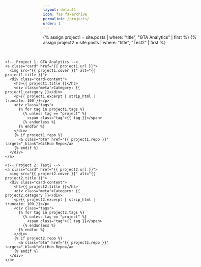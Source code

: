 ```yaml
---
layout: default
icon: fas fa-archive
permalink: /projects/
order: 1
---
```


<style>
.cards-container {
  display: flex;
  justify-content: center;
}

.cards {
  display: grid;
  grid-template-columns: repeat(auto-fill, minmax(360px, 1fr));
  gap: 30px;
  max-width: 800px;
  padding: 20px;
}

.card {
  display: flex;
  flex-direction: column;
  background: #fff;
  border: 1px solid #ddd;
  border-radius: 16px;
  box-shadow: 0 4px 12px rgba(0,0,0,0.05);
  overflow: hidden;
  transition: transform 0.2s ease, box-shadow 0.2s ease;
  text-decoration: none;
  color: inherit;
}

.card:hover {
  transform: translateY(-4px);
  box-shadow: 0 8px 20px rgba(0,0,0,0.1);
}

.card img {
  width: 100%;
  height: 180px;
  object-fit: cover;
}

.card-content {
  padding: 20px;
}

.card h3 {
  margin-top: 0;
  font-size: 1.2em;
  margin-bottom: 8px;
  display: flex;
  align-items: center;
  gap: 6px;
}

.card p {
  font-size: 0.95em;
  margin-bottom: 10px;
  color: #555;
}

.card .meta {
  font-size: 0.85em;
  color: #888;
  margin-bottom: 10px;
}

.tag {
  border-radius: 0.7em;
  padding: 6px 8px 7px;
  margin-right: 0.8rem;
  line-height: 3rem;
  letter-spacing: 0;
  border: 1px solid var(--tag-border) !important;
  box-shadow: 0 0 3px 0 var(--tag-shadow);

  span {
    margin-left: 0.6em;
    font-size: 0.7em;
    font-family: Oswald, sans-serif;
  }
}

#tags {
  @include bp.lt(bp.get(lg)) {
    justify-content: center !important;
  }
}
</style>

{% assign project1 = site.posts | where: "title", "GTA Analytics" | first %}
{% assign project2 = site.posts | where: "title", "Test2" | first %}

<div class="cards-container">
  <div class="cards">

    <!-- Project 1: GTA Analytics -->
    <a class="card" href="{{ project1.url }}">
      <img src="{{ project1.cover }}" alt="{{ project1.title }}">
      <div class="card-content">
        <h3>{{ project1.title }}</h3>
        <div class="meta">Category: {{ project1.category }}</div>
        <p>{{ project1.excerpt | strip_html | truncate: 100 }}</p>
        <div class="tags">
          {% for tag in project1.tags %}
            {% unless tag == "project" %}
              <span class="tag">{{ tag }}</span>
            {% endunless %}
          {% endfor %}
        </div>
        {% if project1.repo %}
          <a class="btn" href="{{ project1.repo }}" target="_blank">GitHub Repo</a>
        {% endif %}
      </div>
    </a>

    <!-- Project 2: Test2 -->
    <a class="card" href="{{ project2.url }}">
      <img src="{{ project2.cover }}" alt="{{ project2.title }}">
      <div class="card-content">
        <h3>{{ project2.title }}</h3>
        <div class="meta">Category: {{ project2.category }}</div>
        <p>{{ project2.excerpt | strip_html | truncate: 100 }}</p>
        <div class="tags">
          {% for tag in project2.tags %}
            {% unless tag == "project" %}
              <span class="tag">{{ tag }}</span>
            {% endunless %}
          {% endfor %}
        </div>
        {% if project2.repo %}
          <a class="btn" href="{{ project2.repo }}" target="_blank">GitHub Repo</a>
        {% endif %}
      </div>
    </a>

  </div>
</div>